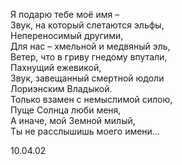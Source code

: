 Я подарю тебе моё имя –  
Звук, на который слетаются эльфы,  
Непереносимый другими,  
Для нас – хмельной и медвяный эль,  
Ветер, что в гриву гнедому впутали,  
Пахнущий ежевикой,  
Звук, завещанный смертной юдоли  
Лориэнским Владыкой.  
Только взамен с немыслимой силою,  
Пуще Солнца люби меня,  
А иначе, мой Земной милый,  
Ты не расслышишь моего имени...

10.04.02 
